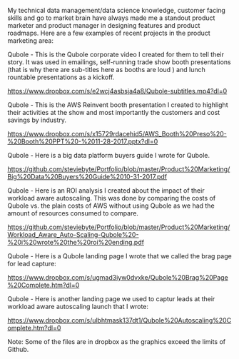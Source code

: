 My technical data management/data science knowledge, customer facing skills and go to market brain have always made me a standout product marketer and product manager in designing features and product roadmaps.  Here are a few examples of recent projects in the product marketing area:

Qubole - This is the Qubole corporate video I created for them to tell their story.  It was used in emailings, self-running trade show booth presentations (that is why there are sub-titles here as booths are loud ) and lunch rountable presentations as a kickoff.  

https://www.dropbox.com/s/e2wcj4asbsja4a8/Qubole-subtitles.mp4?dl=0

Qubole - This is the AWS Reinvent booth presentation I created to highlight their activities at the show and most importantly the customers and cost savings by industry.

https://www.dropbox.com/s/x15729rdacehid5/AWS_Booth%20Preso%20-%20Booth%20PPT%20-%2011-28-2017.pptx?dl=0

Qubole - Here is a big data platform buyers guide I wrote for Qubole.

https://github.com/steviebyte/Portfolio/blob/master/Product%20Marketing/Big%20Data%20Buyers%20Guide%2010-31-2017.pdf

Qubole - Here is an ROI analysis I created about the impact of their workload aware autoscaling.  This was done by comparing the costs of Qubole vs. the plain costs of AWS without using Qubole as we had the amount of resources consumed to compare.

https://github.com/steviebyte/Portfolio/blob/master/Product%20Marketing/Workload_Aware_Auto-Scaling-Qubole%20-%20i%20wrote%20the%20roi%20ending.pdf

Qubole - Here is a Qubole landing page I wrote that we called the brag page for lead capture:

https://www.dropbox.com/s/ugmad3iyw0dvxke/Qubole%20Brag%20Page%20Complete.htm?dl=0

Qubole - Here is another landing page we used to captur leads at their workload aware autoscaling launch that I wrote:

https://www.dropbox.com/s/ulbhtmask137dt1/Qubole%20Autoscaling%20Complete.htm?dl=0




Note: Some of the files are in dropbox as the graphics exceed the limits of Github.  
